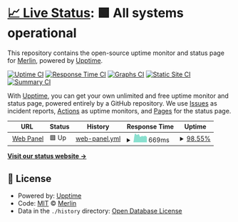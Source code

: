 # [📈 Live Status](https://demo.upptime.js.org): <!--live status--> **🟩 All systems operational**

This repository contains the open-source uptime monitor and status page for [Merlin](https://demo.upptime.js.org), powered by [Upptime](https://github.com/upptime/upptime).

[![Uptime CI](https://github.com/BothimTV/uptime/workflows/Uptime%20CI/badge.svg)](https://github.com/BothimTV/uptime/actions?query=workflow%3A%22Uptime+CI%22)
[![Response Time CI](https://github.com/BothimTV/uptime/workflows/Response%20Time%20CI/badge.svg)](https://github.com/BothimTV/uptime/actions?query=workflow%3A%22Response+Time+CI%22)
[![Graphs CI](https://github.com/BothimTV/uptime/workflows/Graphs%20CI/badge.svg)](https://github.com/BothimTV/uptime/actions?query=workflow%3A%22Graphs+CI%22)
[![Static Site CI](https://github.com/BothimTV/uptime/workflows/Static%20Site%20CI/badge.svg)](https://github.com/BothimTV/uptime/actions?query=workflow%3A%22Static+Site+CI%22)
[![Summary CI](https://github.com/BothimTV/uptime/workflows/Summary%20CI/badge.svg)](https://github.com/BothimTV/uptime/actions?query=workflow%3A%22Summary+CI%22)

With [Upptime](https://upptime.js.org), you can get your own unlimited and free uptime monitor and status page, powered entirely by a GitHub repository. We use [Issues](https://github.com/BothimTV/uptime/issues) as incident reports, [Actions](https://github.com/BothimTV/uptime/actions) as uptime monitors, and [Pages](https://demo.upptime.js.org) for the status page.

<!--start: status pages-->
<!-- This summary is generated by Upptime (https://github.com/upptime/upptime) -->
<!-- Do not edit this manually, your changes will be overwritten -->
<!-- prettier-ignore -->
| URL | Status | History | Response Time | Uptime |
| --- | ------ | ------- | ------------- | ------ |
| <img alt="" src="https://favicons.githubusercontent.com/panel.bothimtv.com" height="13"> [Web Panel](https://panel.bothimtv.com) | 🟩 Up | [web-panel.yml](https://github.com/BothimTV/uptime/commits/HEAD/history/web-panel.yml) | <details><summary><img alt="Response time graph" src="./graphs/web-panel/response-time-week.png" height="20"> 669ms</summary><br><a href="https://demo.upptime.js.org/history/web-panel"><img alt="Response time 697" src="https://img.shields.io/endpoint?url=https%3A%2F%2Fraw.githubusercontent.com%2FBothimTV%2Fuptime%2FHEAD%2Fapi%2Fweb-panel%2Fresponse-time.json"></a><br><a href="https://demo.upptime.js.org/history/web-panel"><img alt="24-hour response time 524" src="https://img.shields.io/endpoint?url=https%3A%2F%2Fraw.githubusercontent.com%2FBothimTV%2Fuptime%2FHEAD%2Fapi%2Fweb-panel%2Fresponse-time-day.json"></a><br><a href="https://demo.upptime.js.org/history/web-panel"><img alt="7-day response time 669" src="https://img.shields.io/endpoint?url=https%3A%2F%2Fraw.githubusercontent.com%2FBothimTV%2Fuptime%2FHEAD%2Fapi%2Fweb-panel%2Fresponse-time-week.json"></a><br><a href="https://demo.upptime.js.org/history/web-panel"><img alt="30-day response time 691" src="https://img.shields.io/endpoint?url=https%3A%2F%2Fraw.githubusercontent.com%2FBothimTV%2Fuptime%2FHEAD%2Fapi%2Fweb-panel%2Fresponse-time-month.json"></a><br><a href="https://demo.upptime.js.org/history/web-panel"><img alt="1-year response time 697" src="https://img.shields.io/endpoint?url=https%3A%2F%2Fraw.githubusercontent.com%2FBothimTV%2Fuptime%2FHEAD%2Fapi%2Fweb-panel%2Fresponse-time-year.json"></a></details> | <details><summary><a href="https://demo.upptime.js.org/history/web-panel">98.55%</a></summary><a href="https://demo.upptime.js.org/history/web-panel"><img alt="All-time uptime 90.64%" src="https://img.shields.io/endpoint?url=https%3A%2F%2Fraw.githubusercontent.com%2FBothimTV%2Fuptime%2FHEAD%2Fapi%2Fweb-panel%2Fuptime.json"></a><br><a href="https://demo.upptime.js.org/history/web-panel"><img alt="24-hour uptime 100.00%" src="https://img.shields.io/endpoint?url=https%3A%2F%2Fraw.githubusercontent.com%2FBothimTV%2Fuptime%2FHEAD%2Fapi%2Fweb-panel%2Fuptime-day.json"></a><br><a href="https://demo.upptime.js.org/history/web-panel"><img alt="7-day uptime 98.55%" src="https://img.shields.io/endpoint?url=https%3A%2F%2Fraw.githubusercontent.com%2FBothimTV%2Fuptime%2FHEAD%2Fapi%2Fweb-panel%2Fuptime-week.json"></a><br><a href="https://demo.upptime.js.org/history/web-panel"><img alt="30-day uptime 89.79%" src="https://img.shields.io/endpoint?url=https%3A%2F%2Fraw.githubusercontent.com%2FBothimTV%2Fuptime%2FHEAD%2Fapi%2Fweb-panel%2Fuptime-month.json"></a><br><a href="https://demo.upptime.js.org/history/web-panel"><img alt="1-year uptime 90.64%" src="https://img.shields.io/endpoint?url=https%3A%2F%2Fraw.githubusercontent.com%2FBothimTV%2Fuptime%2FHEAD%2Fapi%2Fweb-panel%2Fuptime-year.json"></a></details>

<!--end: status pages-->

[**Visit our status website →**](https://demo.upptime.js.org)

## 📄 License

- Powered by: [Upptime](https://github.com/upptime/upptime)
- Code: [MIT](./LICENSE) © [Merlin](https://demo.upptime.js.org)
- Data in the `./history` directory: [Open Database License](https://opendatacommons.org/licenses/odbl/1-0/)
